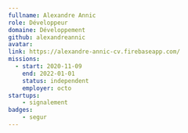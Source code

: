```yaml
---
fullname: Alexandre Annic
role: Développeur
domaine: Développement
github: alexandreannic
avatar:
link: https://alexandre-annic-cv.firebaseapp.com/
missions:
  - start: 2020-11-09
    end: 2022-01-01
    status: independent
    employer: octo
startups:
    - signalement
badges:
    - segur
---
```


